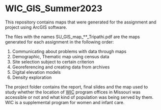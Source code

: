 # WIC_GIS_Summer2023
This repository contains maps that were generated for the assignment and project using ArcGIS software.


The files with the names SU_GIS_map_**_Tripathi.pdf are the maps generated for each assignment in the following order:
1) Communicating about problems with data through maps
2) Demographic, Thematic map using census data
3) Site selection subject to certain criterion
4) Georeferencing and creating data from archives
5) Digital elevation models
6) Density exploration

The project folder contains the report, final slides and the map used to study whether the location of [WIC](https://www.fns.usda.gov/wic) program offices in Missouri was accessible or not and what kind of population was being served by them. WIC is a supplemental program for women and infant care.
